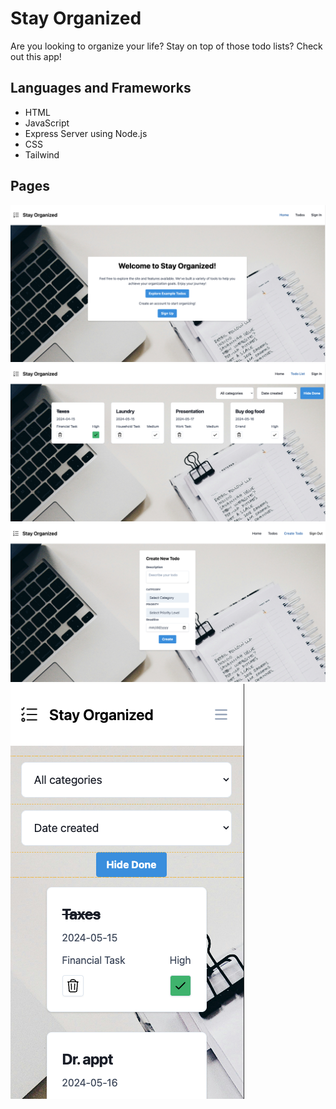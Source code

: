 # Stay Organized

Are you looking to organize your life? Stay on top of those todo lists? Check out this app!

## Languages and Frameworks

- HTML
- JavaScript
- Express Server using Node.js
- CSS
- Tailwind

## Pages

![Welcome Page](/public/images/screenshots/welcome.png)
![Todos Page](/public/images/screenshots/todos.png)
![Create Todo Page](/public/images/screenshots/create-todo.png)
![Todos Mobile](/public/images/screenshots/todos-mobile.png)
